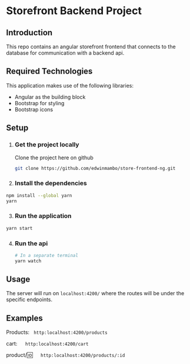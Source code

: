 # Storefront Backend Project

## Introduction

This repo contains an angular storefront frontend that connects to the database for communication with a backend api.

## Required Technologies

This application makes use of the following libraries:

- Angular as the building block
- Bootstrap for styling
- Bootstrap icons

## Setup

1. ### Get the project locally

   Clone the project here on github

   ```bash
   git clone https://github.com/edwinmambo/store-frontend-ng.git
   ```

2. ### Install the dependencies

```bash
npm install --global yarn
yarn
```

3. ### Run the application

```bash
yarn start
```

4. ### Run the api

   ```bash
   # In a separate terminal
   yarn watch
   ```

## Usage

The server will run on `localhost:4200/` where the routes will be under the specific endpoints.

## Examples

Products: &nbsp; `http:localhost:4200/products`

cart: &emsp; `http:localhost:4200/cart`

product/:id: &emsp; `http:localhost:4200/products/:id`
